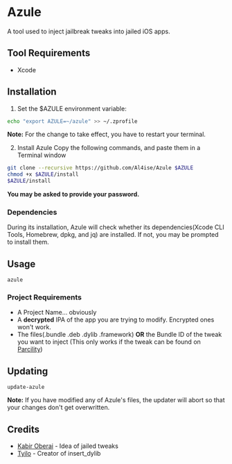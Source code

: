 # Azule

A tool used to inject jailbreak tweaks into jailed iOS apps.

## Tool Requirements
* Xcode

## Installation
1. Set the $AZULE environment variable:
```zsh
echo "export AZULE=~/azule" >> ~/.zprofile
```
**Note:** For the change to take effect, you have to restart your terminal.

2. Install Azule
Copy the following commands, and paste them in a Terminal window
```zsh
git clone --recursive https://github.com/Al4ise/Azule $AZULE
chmod +x $AZULE/install
$AZULE/install
```
**You may be asked to provide your password.**

### Dependencies 
During its installation, Azule will check whether its dependencies(Xcode CLI Tools, Homebrew, dpkg, and jq) are installed. If not, you may be prompted to install them.

## Usage
```
azule
```
### Project Requirements
* A Project Name... obviously
* A **decrypted** IPA of the app you are trying to modify. Encrypted ones won't work.
* The files(.bundle .deb .dylib .framework) **OR** the Bundle ID of the tweak you want to inject (This only works if the tweak can be found on [Parcility](https://parcility.co))

## Updating
```
update-azule
```
**Note:** If you have modified any of Azule's files, the updater will abort so that your changes don't get overwritten.

## Credits

* [Kabir Oberai](https://github.com/kabiroberai/theos-jailed) - Idea of jailed tweaks
* [Tyilo](https://github.com/Tyilo/insert_dylib) - Creator of insert_dylib
